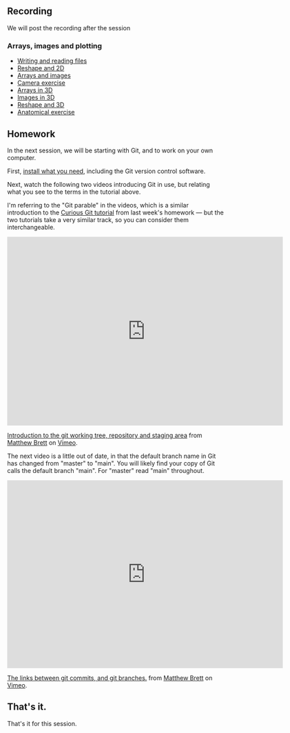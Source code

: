 ## Recording

We will post the recording after the session

### Arrays, images and plotting

* [Writing and reading files](https://textbook.nipraxis.org/pathlib)
* [Reshape and 2D](https://textbook.nipraxis.org/reshape_and_2d)
* [Arrays and images](https://textbook.nipraxis.org/arrays_and_images)
* [Camera
  exercise](https://hub.nipraxis.org/hub/user-redirect/git-pull?repo=https%3A//github.com/nipraxis/camera&subPath=camera.ipynb)
* [Arrays in 3D](https://textbook.nipraxis.org/arrays_3d)
* [Images in 3D](https://textbook.nipraxis.org/images_3d)
* [Reshape and 3D](https://textbook.nipraxis.org/reshape_3d)
* [Anatomical
  exercise](https://hub.nipraxis.org/hub/user-redirect/git-pull?repo=https%3A//github.com/nipraxis/anatomical&subPath=anatomical.ipynb)

## Homework

In the next session, we will be starting with Git, and to work on your own
computer.

First, [install what you need](https://textbook.nipraxis.org/installation),
including the Git version control software.

Next, watch the following two videos introducing Git in use, but relating what
you see to the terms in the tutorial above.

I'm referring to the "Git parable" in the videos, which is a similar
introduction to the [Curious Git
tutorial](https://matthew-brett.github.io/curious-git) from last week's
homework — but the two tutorials take a very similar track, so you can consider
them interchangeable.

<iframe src="https://player.vimeo.com/video/121579300?h=ed8db39d7e" width="640" height="438" frameborder="0" allow="autoplay; fullscreen; picture-in-picture" allowfullscreen></iframe>
<p><a href="https://vimeo.com/121579300">Introduction to the git working tree, repository and staging area</a> from <a href="https://vimeo.com/matthewbrett">Matthew Brett</a> on <a href="https://vimeo.com">Vimeo</a>.</p>

The next video is a little out of date, in that the default branch name in Git
has changed from "master" to "main".  You will likely find your copy of Git
calls the default branch "main".  For "master" read "main" throughout.

<iframe src="https://player.vimeo.com/video/121579601?h=5b937ff9ff" width="640" height="436" frameborder="0" allow="autoplay; fullscreen; picture-in-picture" allowfullscreen></iframe>
<p><a href="https://vimeo.com/121579601">The links between git commits, and git branches.</a> from <a href="https://vimeo.com/matthewbrett">Matthew Brett</a> on <a href="https://vimeo.com">Vimeo</a>.</p>

## That's it.

That's it for this session.
